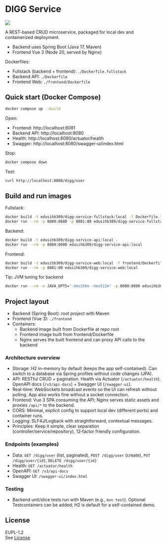# DIGG Service

[![](https://img.shields.io/github/actions/workflow/status/macweese/digg-service/deployment.yml?branch=master&logo=github&logoColor=A9A9A9&label=CI%20/%20CD&labelColor=%23303030&color=009800
)](https://github.com/Macweese/digg-service/actions/workflows/deployment.yml)  

A REST-based CRUD microservice, packaged for local dev and containerized deployment.  

- Backend uses Spring Boot (Java 17, Maven)
- Frontend Vue 3 (Node 20, served by Nginx)

Dockerfiles:
- Fullstack (backend + frontend): `./Dockerfile.fullstack`
- Backend API: `./Dockerfile`
- Frontend Web: `./frontend/Dockerfile`

## Quick start (Docker Compose)

```bash
docker compose up --build
```

Open:
- Frontend: http://localhost:8081
- Backend API: http://localhost:8080
- Health: http://localhost:8080/actuator/health
- Swagger: http://localhost:8080/swagger-ui/index.html

Stop:
```bash
docker compose down
```

Test:

```bash
curl http://localhost:8080/digg/user
```

## Build and run images

Fullstack:
```bash
docker build -t edusihb309/digg-service-fullstack:local -f Dockerfile.fullstack .
docker run --rm -p 8080:8080 -p 8081:80 edusihb309/digg-service-fullstack:local
```

Backend:
```bash
docker build -t edusihb309/digg-service-api:local .
docker run --rm -p 8080:8080 edusihb309/digg-service-api:local
```

Frontend:
```bash
docker build -t edusihb309/digg-service-web:local -f frontend/Dockerfile .
docker run --rm -p 8081:80 edusihb309/digg-service-web:local
```

Tip: JVM tuning for backend
```bash
docker run --rm -e JAVA_OPTS="-Xms256m -Xmx512m" -p 8080:8080 edusihb309/digg-service-api:local
```

## Project layout

- Backend (Spring Boot): root project with Maven
- Frontend (Vue 3): `./frontend`
- Containers:
    - Backend image built from Dockerfile at repo root
    - Frontend image built from frontend/Dockerfile
    - Nginx serves the built frontend and can proxy API calls to the backend

### Architecture overview

- Storage: H2 in-memory by default (keeps the app self-contained). Can switch to a database via Spring profiles without code changes (JPA).
- API: RESTful CRUD + pagination. Health via Actuator (`/actuator/health`). OpenAPI docs (`/v3/api-docs`) + Swagger UI (`/swagger-ui`).
- Real-time: WebSockets broadcast events so the UI can refresh without polling. App also works fine without a socket connection.
- Frontend: Vue 3 SPA consuming the API; Nginx serves static assets and proxies `/api/*` to the backend.
- CORS: Minimal, explicit config to support local dev (different ports) and container runs.
- Logging: SLF4J/Logback with straightforward, contextual messages.
- Principles: Keep it simple, clear separation (controller/service/repository), 12‑factor friendly configuration.

### Endpoints (examples)

- Data: `GET /digg/user` (list, paginated), `POST /digg/user` (create), `PUT /digg/user/{id}`, `DELETE /digg/user/{id}`
- Health: `GET /actuator/health`
- OpenAPI: `GET /v3/api-docs`
- Swagger UI: `/swagger-ui/index.html`

### Testing

- Backend unit/slice tests run with Maven (e.g., `mvn test`). Optional Testcontainers can be added; H2 is default for a self-contained demo.

## License

EUPL-1.2  
See [License](https://github.com/Macweese/digg-service?tab=License-1-ov-file)

